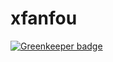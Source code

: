 # xfanfou

[![Greenkeeper badge](https://badges.greenkeeper.io/LitoMore/xfanfou.svg)](https://greenkeeper.io/)
